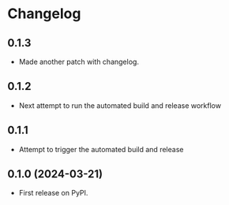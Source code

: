 # Changelog

## 0.1.3

* Made another patch with changelog.

## 0.1.2

* Next attempt to run the automated build and release workflow

## 0.1.1

* Attempt to trigger the automated build and release

## 0.1.0 (2024-03-21)

* First release on PyPI.
